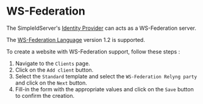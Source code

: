 # WS-Federation

The SimpleIdServer's [Identity Provider](../glossary) can acts as a WS-Federation server.

The [WS-Federation Language](http://docs.oasis-open.org/wsfed/federation/v1.2/os/ws-federation-1.2-spec-os.html) version 1.2 is supported.

To create a website with WS-Federation support, follow these steps :

1. Navigate to the `Clients` page.
2. Click on the `Add client` button.
3. Select the `Standard` template and select the `WS-Federation Relyng party` and click on the `Next` button.
4. Fill-in the form with the appropriate values and click on the `Save` button to confirm the creation.